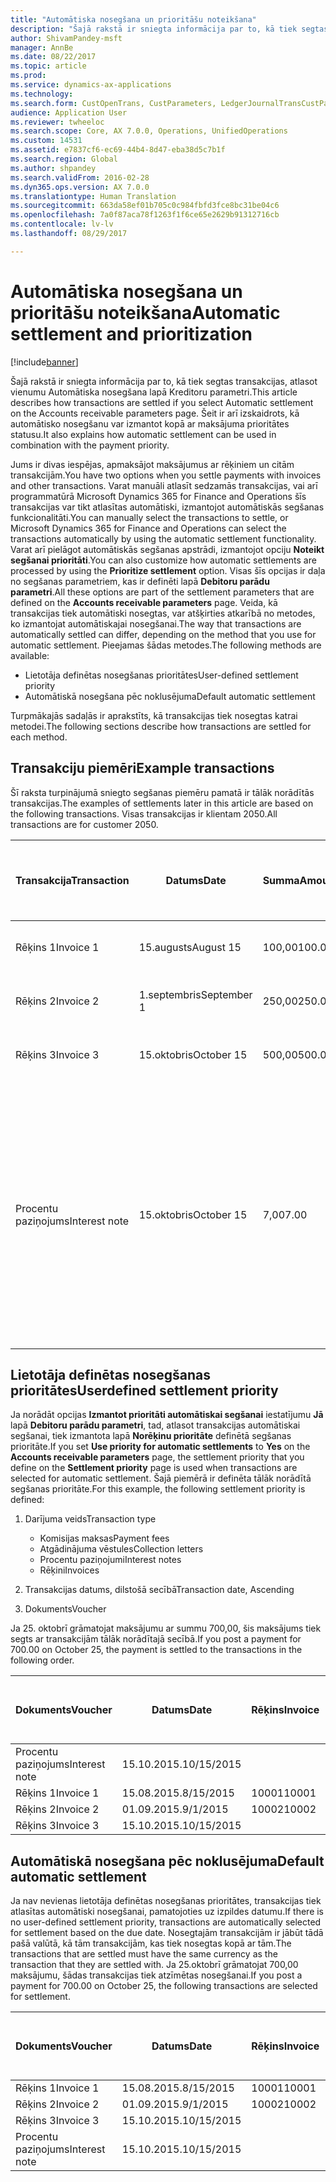 ```yaml
---
title: "Automātiska nosegšana un prioritāšu noteikšana"
description: "Šajā rakstā ir sniegta informācija par to, kā tiek segtas transakcijas, atlasot vienumu Automātiska nosegšana lapā Kreditoru parametri. Šeit ir arī izskaidrots, kā automātisko nosegšanu var izmantot kopā ar maksājuma prioritātes statusu."
author: ShivamPandey-msft
manager: AnnBe
ms.date: 08/22/2017
ms.topic: article
ms.prod: 
ms.service: dynamics-ax-applications
ms.technology: 
ms.search.form: CustOpenTrans, CustParameters, LedgerJournalTransCustPaym
audience: Application User
ms.reviewer: twheeloc
ms.search.scope: Core, AX 7.0.0, Operations, UnifiedOperations
ms.custom: 14531
ms.assetid: e7837cf6-ec69-44b4-8d47-eba38d5c7b1f
ms.search.region: Global
ms.author: shpandey
ms.search.validFrom: 2016-02-28
ms.dyn365.ops.version: AX 7.0.0
ms.translationtype: Human Translation
ms.sourcegitcommit: 663da58ef01b705c0c984fbfd3fce8bc31be04c6
ms.openlocfilehash: 7a0f87aca78f1263f1f6ce65e2629b91312716cb
ms.contentlocale: lv-lv
ms.lasthandoff: 08/29/2017

---
```


# <a name="automatic-settlement-and-prioritization"></a><span data-ttu-id="c0397-104">Automātiska nosegšana un prioritāšu noteikšana</span><span class="sxs-lookup"><span data-stu-id="c0397-104">Automatic settlement and prioritization</span></span>

[!include[banner](../includes/banner.md)]


<span data-ttu-id="c0397-105">Šajā rakstā ir sniegta informācija par to, kā tiek segtas transakcijas, atlasot vienumu Automātiska nosegšana lapā Kreditoru parametri.</span><span class="sxs-lookup"><span data-stu-id="c0397-105">This article describes how transactions are settled if you select Automatic settlement on the Accounts receivable parameters page.</span></span> <span data-ttu-id="c0397-106">Šeit ir arī izskaidrots, kā automātisko nosegšanu var izmantot kopā ar maksājuma prioritātes statusu.</span><span class="sxs-lookup"><span data-stu-id="c0397-106">It also explains how automatic settlement can be used in combination with the payment priority.</span></span>

<span data-ttu-id="c0397-107">Jums ir divas iespējas, apmaksājot maksājumus ar rēķiniem un citām transakcijām.</span><span class="sxs-lookup"><span data-stu-id="c0397-107">You have two options when you settle payments with invoices and other transactions.</span></span> <span data-ttu-id="c0397-108">Varat manuāli atlasīt sedzamās transakcijas, vai arī programmatūrā Microsoft Dynamics 365 for Finance and Operations šīs transakcijas var tikt atlasītas automātiski, izmantojot automātiskās segšanas funkcionalitāti.</span><span class="sxs-lookup"><span data-stu-id="c0397-108">You can manually select the transactions to settle, or Microsoft Dynamics 365 for Finance and Operations can select the transactions automatically by using the automatic settlement functionality.</span></span> <span data-ttu-id="c0397-109">Varat arī pielāgot automātiskās segšanas apstrādi, izmantojot opciju **Noteikt segšanai prioritāti**.</span><span class="sxs-lookup"><span data-stu-id="c0397-109">You can also customize how automatic settlements are processed by using the **Prioritize settlement** option.</span></span> <span data-ttu-id="c0397-110">Visas šīs opcijas ir daļa no segšanas parametriem, kas ir definēti lapā **Debitoru parādu parametri**.</span><span class="sxs-lookup"><span data-stu-id="c0397-110">All these options are part of the settlement parameters that are defined on the **Accounts receivable parameters** page.</span></span> <span data-ttu-id="c0397-111">Veida, kā transakcijas tiek automātiski nosegtas, var atšķirties atkarībā no metodes, ko izmantojat automātiskajai nosegšanai.</span><span class="sxs-lookup"><span data-stu-id="c0397-111">The way that transactions are automatically settled can differ, depending on the method that you use for automatic settlement.</span></span> <span data-ttu-id="c0397-112">Pieejamas šādas metodes.</span><span class="sxs-lookup"><span data-stu-id="c0397-112">The following methods are available:</span></span>

-   <span data-ttu-id="c0397-113">Lietotāja definētas nosegšanas prioritātes</span><span class="sxs-lookup"><span data-stu-id="c0397-113">User-defined settlement priority</span></span>
-   <span data-ttu-id="c0397-114">Automātiskā nosegšana pēc noklusējuma</span><span class="sxs-lookup"><span data-stu-id="c0397-114">Default automatic settlement</span></span>

<span data-ttu-id="c0397-115">Turpmākajās sadaļās ir aprakstīts, kā transakcijas tiek nosegtas katrai metodei.</span><span class="sxs-lookup"><span data-stu-id="c0397-115">The following sections describe how transactions are settled for each method.</span></span>

## <a name="example-transactions"></a><span data-ttu-id="c0397-116">Transakciju piemēri</span><span class="sxs-lookup"><span data-stu-id="c0397-116">Example transactions</span></span>
<span data-ttu-id="c0397-117">Šī raksta turpinājumā sniegto segšanas piemēru pamatā ir tālāk norādītās transakcijas.</span><span class="sxs-lookup"><span data-stu-id="c0397-117">The examples of settlements later in this article are based on the following transactions.</span></span> <span data-ttu-id="c0397-118">Visas transakcijas ir klientam 2050.</span><span class="sxs-lookup"><span data-stu-id="c0397-118">All transactions are for customer 2050.</span></span>

| <span data-ttu-id="c0397-119">Transakcija</span><span class="sxs-lookup"><span data-stu-id="c0397-119">Transaction</span></span>   | <span data-ttu-id="c0397-120">Datums</span><span class="sxs-lookup"><span data-stu-id="c0397-120">Date</span></span>        | <span data-ttu-id="c0397-121">Summa</span><span class="sxs-lookup"><span data-stu-id="c0397-121">Amount</span></span> | <span data-ttu-id="c0397-122">Nosacījumi atlaidei skaidrā naudā</span><span class="sxs-lookup"><span data-stu-id="c0397-122">Cash discount terms</span></span> | <span data-ttu-id="c0397-123">Termiņatlaides datums</span><span class="sxs-lookup"><span data-stu-id="c0397-123">Cash discount date</span></span> | <span data-ttu-id="c0397-124">Komentāri</span><span class="sxs-lookup"><span data-stu-id="c0397-124">Comments</span></span>                                                                                                                                                                                      |
|---------------|-------------|--------|---------------------|--------------------|-----------------------------------------------------------------------------------------------------------------------------------------------------------------------------------------------|
| <span data-ttu-id="c0397-125">Rēķins 1</span><span class="sxs-lookup"><span data-stu-id="c0397-125">Invoice 1</span></span>     | <span data-ttu-id="c0397-126">15.augusts</span><span class="sxs-lookup"><span data-stu-id="c0397-126">August 15</span></span>   | <span data-ttu-id="c0397-127">100,00</span><span class="sxs-lookup"><span data-stu-id="c0397-127">100.00</span></span> | <span data-ttu-id="c0397-128">2%14, neto 30</span><span class="sxs-lookup"><span data-stu-id="c0397-128">2%14, Net 30</span></span>        | <span data-ttu-id="c0397-129">29.augusts</span><span class="sxs-lookup"><span data-stu-id="c0397-129">August 29</span></span>          |                                                                                                                                                                                               |
| <span data-ttu-id="c0397-130">Rēķins 2</span><span class="sxs-lookup"><span data-stu-id="c0397-130">Invoice 2</span></span>     | <span data-ttu-id="c0397-131">1.septembris</span><span class="sxs-lookup"><span data-stu-id="c0397-131">September 1</span></span> | <span data-ttu-id="c0397-132">250,00</span><span class="sxs-lookup"><span data-stu-id="c0397-132">250.00</span></span> | <span data-ttu-id="c0397-133">2%14, neto 30</span><span class="sxs-lookup"><span data-stu-id="c0397-133">2%14, Net 30</span></span>        | <span data-ttu-id="c0397-134">15.septembris</span><span class="sxs-lookup"><span data-stu-id="c0397-134">September 15</span></span>       |                                                                                                                                                                                               |
| <span data-ttu-id="c0397-135">Rēķins 3</span><span class="sxs-lookup"><span data-stu-id="c0397-135">Invoice 3</span></span>     | <span data-ttu-id="c0397-136">15.oktobris</span><span class="sxs-lookup"><span data-stu-id="c0397-136">October 15</span></span>  | <span data-ttu-id="c0397-137">500,00</span><span class="sxs-lookup"><span data-stu-id="c0397-137">500.00</span></span> | <span data-ttu-id="c0397-138">2% 14/neto 30</span><span class="sxs-lookup"><span data-stu-id="c0397-138">2% 14/Net 30</span></span>        | <span data-ttu-id="c0397-139">29.oktobris</span><span class="sxs-lookup"><span data-stu-id="c0397-139">October 29</span></span>         |                                                                                                                                                                                               |
| <span data-ttu-id="c0397-140">Procentu paziņojums</span><span class="sxs-lookup"><span data-stu-id="c0397-140">Interest note</span></span> | <span data-ttu-id="c0397-141">15.oktobris</span><span class="sxs-lookup"><span data-stu-id="c0397-141">October 15</span></span>  | <span data-ttu-id="c0397-142">7,00</span><span class="sxs-lookup"><span data-stu-id="c0397-142">7.00</span></span>   |                     |                    | <span data-ttu-id="c0397-143">Šis procentu paziņojums ir par 1. un 2. rēķinu.</span><span class="sxs-lookup"><span data-stu-id="c0397-143">This interest note is for invoice 1 and invoice 2.</span></span> <span data-ttu-id="c0397-144">Summa tiek aprēķināta kā 2 procenti no summām, kuru apmaksa ir nokavēta par 30 dienām vai vairāk.</span><span class="sxs-lookup"><span data-stu-id="c0397-144">The amount is calculated as 2-percent interest on amounts that are 30 or more days past due.</span></span> <span data-ttu-id="c0397-145">Piemēram, 0,02 × (100,00 + 250,00) = 7,00.</span><span class="sxs-lookup"><span data-stu-id="c0397-145">For example, 0.02 × (100.00 + 250.00) = 7.00.</span></span> |

## <a name="userdefined-settlement-priority"></a><span data-ttu-id="c0397-146">Lietotāja definētas nosegšanas prioritātes</span><span class="sxs-lookup"><span data-stu-id="c0397-146">Userdefined settlement priority</span></span>
<span data-ttu-id="c0397-147">Ja norādāt opcijas **Izmantot prioritāti automātiskai segšanai** iestatījumu **Jā** lapā **Debitoru parādu parametri**, tad, atlasot transakcijas automātiskai segšanai, tiek izmantota lapā **Norēķinu prioritāte** definētā segšanas prioritāte.</span><span class="sxs-lookup"><span data-stu-id="c0397-147">If you set **Use priority for automatic settlements** to **Yes** on the **Accounts receivable parameters** page, the settlement priority that you define on the **Settlement priority** page is used when transactions are selected for automatic settlement.</span></span> <span data-ttu-id="c0397-148">Šajā piemērā ir definēta tālāk norādītā segšanas prioritāte.</span><span class="sxs-lookup"><span data-stu-id="c0397-148">For this example, the following settlement priority is defined:</span></span>

1.  <span data-ttu-id="c0397-149">Darījuma veids</span><span class="sxs-lookup"><span data-stu-id="c0397-149">Transaction type</span></span>
    -   <span data-ttu-id="c0397-150">Komisijas maksas</span><span class="sxs-lookup"><span data-stu-id="c0397-150">Payment fees</span></span>
    -   <span data-ttu-id="c0397-151">Atgādinājuma vēstules</span><span class="sxs-lookup"><span data-stu-id="c0397-151">Collection letters</span></span>
    -   <span data-ttu-id="c0397-152">Procentu paziņojumi</span><span class="sxs-lookup"><span data-stu-id="c0397-152">Interest notes</span></span>
    -   <span data-ttu-id="c0397-153">Rēķini</span><span class="sxs-lookup"><span data-stu-id="c0397-153">Invoices</span></span>

2.  <span data-ttu-id="c0397-154">Transakcijas datums, dilstošā secībā</span><span class="sxs-lookup"><span data-stu-id="c0397-154">Transaction date, Ascending</span></span>
3.  <span data-ttu-id="c0397-155">Dokuments</span><span class="sxs-lookup"><span data-stu-id="c0397-155">Voucher</span></span>

<span data-ttu-id="c0397-156">Ja 25. oktobrī grāmatojat maksājumu ar summu 700,00, šis maksājums tiek segts ar transakcijām tālāk norādītajā secībā.</span><span class="sxs-lookup"><span data-stu-id="c0397-156">If you post a payment for 700.00 on October 25, the payment is settled to the transactions in the following order.</span></span>

| <span data-ttu-id="c0397-157">Dokuments</span><span class="sxs-lookup"><span data-stu-id="c0397-157">Voucher</span></span>       | <span data-ttu-id="c0397-158">Datums</span><span class="sxs-lookup"><span data-stu-id="c0397-158">Date</span></span>       | <span data-ttu-id="c0397-159">Rēķins</span><span class="sxs-lookup"><span data-stu-id="c0397-159">Invoice</span></span> | <span data-ttu-id="c0397-160">Summa darījuma valūtā</span><span class="sxs-lookup"><span data-stu-id="c0397-160">Amount in transaction currency</span></span> | <span data-ttu-id="c0397-161">Nosedzamā summa</span><span class="sxs-lookup"><span data-stu-id="c0397-161">Amount to settle</span></span> | <span data-ttu-id="c0397-162">Bilance</span><span class="sxs-lookup"><span data-stu-id="c0397-162">Balance</span></span> | <span data-ttu-id="c0397-163">Valūta</span><span class="sxs-lookup"><span data-stu-id="c0397-163">Currency</span></span> |
|---------------|------------|---------|--------------------------------|------------------|---------|----------|
| <span data-ttu-id="c0397-164">Procentu paziņojums</span><span class="sxs-lookup"><span data-stu-id="c0397-164">Interest note</span></span> | <span data-ttu-id="c0397-165">15.10.2015.</span><span class="sxs-lookup"><span data-stu-id="c0397-165">10/15/2015</span></span> |         | <span data-ttu-id="c0397-166">7,00</span><span class="sxs-lookup"><span data-stu-id="c0397-166">7.00</span></span>                           | <span data-ttu-id="c0397-167">7,00</span><span class="sxs-lookup"><span data-stu-id="c0397-167">7.00</span></span>             | <span data-ttu-id="c0397-168">0,00</span><span class="sxs-lookup"><span data-stu-id="c0397-168">0.00</span></span>    | <span data-ttu-id="c0397-169">USD</span><span class="sxs-lookup"><span data-stu-id="c0397-169">USD</span></span>      |
| <span data-ttu-id="c0397-170">Rēķins 1</span><span class="sxs-lookup"><span data-stu-id="c0397-170">Invoice 1</span></span>     | <span data-ttu-id="c0397-171">15.08.2015.</span><span class="sxs-lookup"><span data-stu-id="c0397-171">8/15/2015</span></span>  | <span data-ttu-id="c0397-172">10001</span><span class="sxs-lookup"><span data-stu-id="c0397-172">10001</span></span>   | <span data-ttu-id="c0397-173">100,00</span><span class="sxs-lookup"><span data-stu-id="c0397-173">100.00</span></span>                         | <span data-ttu-id="c0397-174">100,00</span><span class="sxs-lookup"><span data-stu-id="c0397-174">100.00</span></span>           | <span data-ttu-id="c0397-175">0,00</span><span class="sxs-lookup"><span data-stu-id="c0397-175">0.00</span></span>    | <span data-ttu-id="c0397-176">USD</span><span class="sxs-lookup"><span data-stu-id="c0397-176">USD</span></span>      |
| <span data-ttu-id="c0397-177">Rēķins 2</span><span class="sxs-lookup"><span data-stu-id="c0397-177">Invoice 2</span></span>     | <span data-ttu-id="c0397-178">01.09.2015.</span><span class="sxs-lookup"><span data-stu-id="c0397-178">9/1/2015</span></span>   | <span data-ttu-id="c0397-179">10002</span><span class="sxs-lookup"><span data-stu-id="c0397-179">10002</span></span>   | <span data-ttu-id="c0397-180">250,00</span><span class="sxs-lookup"><span data-stu-id="c0397-180">250.00</span></span>                         | <span data-ttu-id="c0397-181">250,00</span><span class="sxs-lookup"><span data-stu-id="c0397-181">250.00</span></span>           | <span data-ttu-id="c0397-182">0,00</span><span class="sxs-lookup"><span data-stu-id="c0397-182">0.00</span></span>    | <span data-ttu-id="c0397-183">USD</span><span class="sxs-lookup"><span data-stu-id="c0397-183">USD</span></span>      |
| <span data-ttu-id="c0397-184">Rēķins 3</span><span class="sxs-lookup"><span data-stu-id="c0397-184">Invoice 3</span></span>     | <span data-ttu-id="c0397-185">15.10.2015.</span><span class="sxs-lookup"><span data-stu-id="c0397-185">10/15/2015</span></span> |         | <span data-ttu-id="c0397-186">500,00</span><span class="sxs-lookup"><span data-stu-id="c0397-186">500.00</span></span>                         | <span data-ttu-id="c0397-187">343,00</span><span class="sxs-lookup"><span data-stu-id="c0397-187">343.00</span></span>           | <span data-ttu-id="c0397-188">157,00</span><span class="sxs-lookup"><span data-stu-id="c0397-188">157.00</span></span>  | <span data-ttu-id="c0397-189">USD</span><span class="sxs-lookup"><span data-stu-id="c0397-189">USD</span></span>      |

## <a name="default-automatic-settlement"></a><span data-ttu-id="c0397-190">Automātiskā nosegšana pēc noklusējuma</span><span class="sxs-lookup"><span data-stu-id="c0397-190">Default automatic settlement</span></span>
<span data-ttu-id="c0397-191">Ja nav nevienas lietotāja definētas nosegšanas prioritātes, transakcijas tiek atlasītas automātiski nosegšanai, pamatojoties uz izpildes datumu.</span><span class="sxs-lookup"><span data-stu-id="c0397-191">If there is no user-defined settlement priority, transactions are automatically selected for settlement based on the due date.</span></span> <span data-ttu-id="c0397-192">Nosegtajām transakcijām ir jābūt tādā pašā valūtā, kā tām transakcijām, kas tiek nosegtas kopā ar tām.</span><span class="sxs-lookup"><span data-stu-id="c0397-192">The transactions that are settled must have the same currency as the transaction that they are settled with.</span></span> <span data-ttu-id="c0397-193">Ja 25.oktobrī grāmatojat 700,00 maksājumu, šādas transakcijas tiek atzīmētas nosegšanai.</span><span class="sxs-lookup"><span data-stu-id="c0397-193">If you post a payment for 700.00 on October 25, the following transactions are selected for settlement.</span></span>

| <span data-ttu-id="c0397-194">Dokuments</span><span class="sxs-lookup"><span data-stu-id="c0397-194">Voucher</span></span>       | <span data-ttu-id="c0397-195">Datums</span><span class="sxs-lookup"><span data-stu-id="c0397-195">Date</span></span>       | <span data-ttu-id="c0397-196">Rēķins</span><span class="sxs-lookup"><span data-stu-id="c0397-196">Invoice</span></span> | <span data-ttu-id="c0397-197">Summa darījuma valūtā</span><span class="sxs-lookup"><span data-stu-id="c0397-197">Amount in transaction currency</span></span> | <span data-ttu-id="c0397-198">Nosedzamā summa</span><span class="sxs-lookup"><span data-stu-id="c0397-198">Amount to settle</span></span> | <span data-ttu-id="c0397-199">Bilance</span><span class="sxs-lookup"><span data-stu-id="c0397-199">Balance</span></span> | <span data-ttu-id="c0397-200">Valūta</span><span class="sxs-lookup"><span data-stu-id="c0397-200">Currency</span></span> |
|---------------|------------|---------|--------------------------------|------------------|---------|----------|
| <span data-ttu-id="c0397-201">Rēķins 1</span><span class="sxs-lookup"><span data-stu-id="c0397-201">Invoice 1</span></span>     | <span data-ttu-id="c0397-202">15.08.2015.</span><span class="sxs-lookup"><span data-stu-id="c0397-202">8/15/2015</span></span>  | <span data-ttu-id="c0397-203">10001</span><span class="sxs-lookup"><span data-stu-id="c0397-203">10001</span></span>   | <span data-ttu-id="c0397-204">100,00</span><span class="sxs-lookup"><span data-stu-id="c0397-204">100.00</span></span>                         | <span data-ttu-id="c0397-205">100,00</span><span class="sxs-lookup"><span data-stu-id="c0397-205">100.00</span></span>           | <span data-ttu-id="c0397-206">0,00</span><span class="sxs-lookup"><span data-stu-id="c0397-206">0.00</span></span>    | <span data-ttu-id="c0397-207">USD</span><span class="sxs-lookup"><span data-stu-id="c0397-207">USD</span></span>      |
| <span data-ttu-id="c0397-208">Rēķins 2</span><span class="sxs-lookup"><span data-stu-id="c0397-208">Invoice 2</span></span>     | <span data-ttu-id="c0397-209">01.09.2015.</span><span class="sxs-lookup"><span data-stu-id="c0397-209">9/1/2015</span></span>   | <span data-ttu-id="c0397-210">10002</span><span class="sxs-lookup"><span data-stu-id="c0397-210">10002</span></span>   | <span data-ttu-id="c0397-211">250,00</span><span class="sxs-lookup"><span data-stu-id="c0397-211">250.00</span></span>                         | <span data-ttu-id="c0397-212">250,00</span><span class="sxs-lookup"><span data-stu-id="c0397-212">250.00</span></span>           | <span data-ttu-id="c0397-213">0,00</span><span class="sxs-lookup"><span data-stu-id="c0397-213">0.00</span></span>    | <span data-ttu-id="c0397-214">USD</span><span class="sxs-lookup"><span data-stu-id="c0397-214">USD</span></span>      |
| <span data-ttu-id="c0397-215">Rēķins 3</span><span class="sxs-lookup"><span data-stu-id="c0397-215">Invoice 3</span></span>     | <span data-ttu-id="c0397-216">15.10.2015.</span><span class="sxs-lookup"><span data-stu-id="c0397-216">10/15/2015</span></span> |         | <span data-ttu-id="c0397-217">500,00</span><span class="sxs-lookup"><span data-stu-id="c0397-217">500.00</span></span>                         | <span data-ttu-id="c0397-218">350,00</span><span class="sxs-lookup"><span data-stu-id="c0397-218">350.00</span></span>           | <span data-ttu-id="c0397-219">150,00</span><span class="sxs-lookup"><span data-stu-id="c0397-219">150.00</span></span>  | <span data-ttu-id="c0397-220">USD</span><span class="sxs-lookup"><span data-stu-id="c0397-220">USD</span></span>      |
| <span data-ttu-id="c0397-221">Procentu paziņojums</span><span class="sxs-lookup"><span data-stu-id="c0397-221">Interest note</span></span> | <span data-ttu-id="c0397-222">15.10.2015.</span><span class="sxs-lookup"><span data-stu-id="c0397-222">10/15/2015</span></span> |         | <span data-ttu-id="c0397-223">7,00</span><span class="sxs-lookup"><span data-stu-id="c0397-223">7.00</span></span>                           | <span data-ttu-id="c0397-224">0,00</span><span class="sxs-lookup"><span data-stu-id="c0397-224">0.00</span></span>             | <span data-ttu-id="c0397-225">0,00</span><span class="sxs-lookup"><span data-stu-id="c0397-225">0.00</span></span>    | <span data-ttu-id="c0397-226">USD</span><span class="sxs-lookup"><span data-stu-id="c0397-226">USD</span></span>      |






